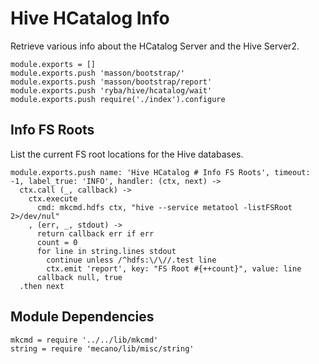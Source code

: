 
# Hive HCatalog Info

Retrieve various info about the HCatalog Server and the Hive Server2.

    module.exports = []
    module.exports.push 'masson/bootstrap/'
    module.exports.push 'masson/bootstrap/report'
    module.exports.push 'ryba/hive/hcatalog/wait'
    module.exports.push require('./index').configure

## Info FS Roots

List the current FS root locations for the Hive databases.

    module.exports.push name: 'Hive HCatalog # Info FS Roots', timeout: -1, label_true: 'INFO', handler: (ctx, next) ->
      ctx.call (_, callback) ->
        ctx.execute
          cmd: mkcmd.hdfs ctx, "hive --service metatool -listFSRoot 2>/dev/nul"
        , (err, _, stdout) ->
          return callback err if err
          count = 0
          for line in string.lines stdout
            continue unless /^hdfs:\/\//.test line
            ctx.emit 'report', key: "FS Root #{++count}", value: line
          callback null, true
      .then next

## Module Dependencies

    mkcmd = require '../../lib/mkcmd'
    string = require 'mecano/lib/misc/string'
